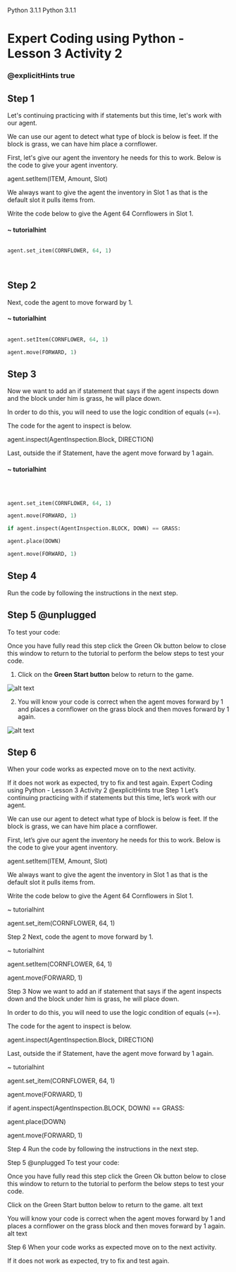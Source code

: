Python 3.1.1
Python 3.1.1
# Expert Coding using Python - Lesson 3 Activity 2

### @explicitHints true

  

## Step 1

  

Let's continuing practicing with if statements but this time, let's work with our agent.

We can use our agent to detect what type of block is below is feet. If the block is grass, we can have him place a cornflower.

  

First, let's give our agent the inventory he needs for this to work. Below is the code to give your agent inventory.

  

agent.setItem(ITEM, Amount, Slot)

  

We always want to give the agent the inventory in Slot 1 as that is the default slot it pulls items from.

  

Write the code below to give the Agent 64 Cornflowers in Slot 1.

  

#### ~ tutorialhint

  

```python

agent.set_item(CORNFLOWER, 64, 1)

  

```

  

## Step 2

  

Next, code the agent to move forward by 1.

  

#### ~ tutorialhint

  

```python

agent.setItem(CORNFLOWER, 64, 1)

agent.move(FORWARD, 1)

```

  

## Step 3

  

Now we want to add an if statement that says if the agent inspects down and the block under him is grass, he will place down.

In order to do this, you will need to use the logic condition of equals (==).

  

The code for the agent to inspect is below.

agent.inspect(AgentInspection.Block, DIRECTION)

  

Last, outside the if Statement, have the agent move forward by 1 again.

#### ~ tutorialhint

  

```python

  

agent.set_item(CORNFLOWER, 64, 1)

agent.move(FORWARD, 1)

if agent.inspect(AgentInspection.BLOCK, DOWN) == GRASS:

agent.place(DOWN)

agent.move(FORWARD, 1)

```

  

## Step 4

  

Run the code by following the instructions in the next step.

  

## Step 5 @unplugged

  

To test your code:

Once you have fully read this step click the Green Ok button below to close this window to return to the tutorial to perform the below steps to test your code.

  

1. Click on the **Green Start button** below to return to the game.

  

  

![alt text](https://expertjs.codingcredentials.com/Lesson1/1.1/1.JPG?raw=true  "Start")

  

2. You will know your code is correct when the agent moves forward by 1 and places a cornflower on the grass block and then moves forward by 1 again.

  

![alt text](https://expertjs.codingcredentials.com/Lesson3/3.1/3.1.1.png?raw=true  "Code")

  

## Step 6

  

When your code works as expected move on to the next activity.

If it does not work as expected, try to fix and test again.
Expert Coding using Python - Lesson 3 Activity 2
@explicitHints true
Step 1
Let’s continuing practicing with if statements but this time, let’s work with our agent.

We can use our agent to detect what type of block is below is feet. If the block is grass, we can have him place a cornflower.

First, let’s give our agent the inventory he needs for this to work. Below is the code to give your agent inventory.

agent.setItem(ITEM, Amount, Slot)

We always want to give the agent the inventory in Slot 1 as that is the default slot it pulls items from.

Write the code below to give the Agent 64 Cornflowers in Slot 1.

~ tutorialhint

agent.set_item(CORNFLOWER, 64, 1)

  

Step 2
Next, code the agent to move forward by 1.

~ tutorialhint

agent.setItem(CORNFLOWER, 64, 1)

agent.move(FORWARD, 1)

Step 3
Now we want to add an if statement that says if the agent inspects down and the block under him is grass, he will place down.

In order to do this, you will need to use the logic condition of equals (==).

The code for the agent to inspect is below.

agent.inspect(AgentInspection.Block, DIRECTION)

Last, outside the if Statement, have the agent move forward by 1 again.

~ tutorialhint

  

agent.set_item(CORNFLOWER, 64, 1)

agent.move(FORWARD, 1)

if agent.inspect(AgentInspection.BLOCK, DOWN) == GRASS:

agent.place(DOWN)

agent.move(FORWARD, 1)

Step 4
Run the code by following the instructions in the next step.

Step 5 @unplugged
To test your code:

Once you have fully read this step click the Green Ok button below to close this window to return to the tutorial to perform the below steps to test your code.

Click on the Green Start button below to return to the game.
alt text

You will know your code is correct when the agent moves forward by 1 and places a cornflower on the grass block and then moves forward by 1 again.
alt text

Step 6
When your code works as expected move on to the next activity.

If it does not work as expected, try to fix and test again.

